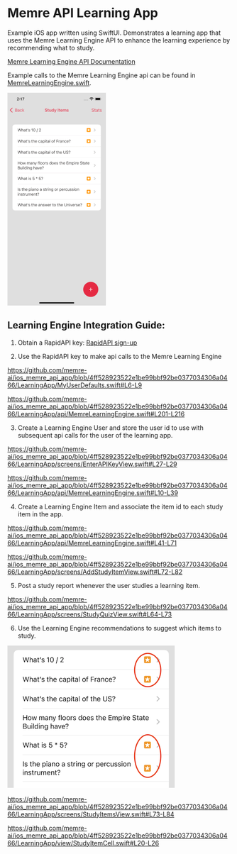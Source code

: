 # Memre API Learning App

Example iOS app written using SwiftUI. Demonstrates a learning app that uses the Memre Learning Engine API to enhance the learning experience by recommending what to study.

[Memre Learning Engine API Documentation](https://rapidapi.com/memre-memre-default/api/learning-engine/)

Example calls to the Memre Learning Engine api can be found in [MemreLearningEngine.swift](LearningApp/api/MemreLearningEngine.swift).

![Walk Through](images/WalkThrough.gif)

## Learning Engine Integration Guide:

1. Obtain a RapidAPI key: [RapidAPI sign-up](https://rapidapi.com/auth/sign-up?referral=/memre-memre-default/api/learning-engine/pricing)

2. Use the RapidAPI key to make api calls to the Memre Learning Engine

https://github.com/memre-ai/ios_memre_api_app/blob/4ff528923522e1be99bbf92be0377034306a0466/LearningApp/MyUserDefaults.swift#L6-L9

https://github.com/memre-ai/ios_memre_api_app/blob/4ff528923522e1be99bbf92be0377034306a0466/LearningApp/api/MemreLearningEngine.swift#L201-L216

3. Create a Learning Engine User and store the user id to use with subsequent api calls for the user of the learning app.

https://github.com/memre-ai/ios_memre_api_app/blob/4ff528923522e1be99bbf92be0377034306a0466/LearningApp/screens/EnterAPIKeyView.swift#L27-L29

https://github.com/memre-ai/ios_memre_api_app/blob/4ff528923522e1be99bbf92be0377034306a0466/LearningApp/api/MemreLearningEngine.swift#L10-L39

4. Create a Learning Engine Item and associate the item id to each study item in the app.

https://github.com/memre-ai/ios_memre_api_app/blob/4ff528923522e1be99bbf92be0377034306a0466/LearningApp/api/MemreLearningEngine.swift#L41-L71

https://github.com/memre-ai/ios_memre_api_app/blob/4ff528923522e1be99bbf92be0377034306a0466/LearningApp/screens/AddStudyItemView.swift#L72-L82

5. Post a study report whenever the user studies a learning item.

https://github.com/memre-ai/ios_memre_api_app/blob/4ff528923522e1be99bbf92be0377034306a0466/LearningApp/screens/StudyQuizView.swift#L64-L73

6. Use the Learning Engine recommendations to suggest which items to study.

![Recommended Study Items](images/RecommendedStudyItems.png)

https://github.com/memre-ai/ios_memre_api_app/blob/4ff528923522e1be99bbf92be0377034306a0466/LearningApp/screens/StudyItemsView.swift#L73-L84

https://github.com/memre-ai/ios_memre_api_app/blob/4ff528923522e1be99bbf92be0377034306a0466/LearningApp/view/StudyItemCell.swift#L20-L26
